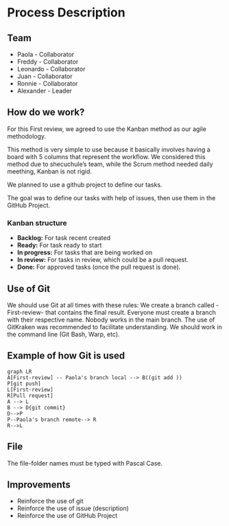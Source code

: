 # Process Description 
## Team
- Paola - Collaborator
- Freddy - Collaborator
- Leonardo - Collaborator
- Juan - Collaborator
- Ronnie - Collaborator
- Alexander - Leader

## How do we work?
For this First review, we agreed to use the Kanban method as our agile methodology.

This method is very simple to use because it basically involves having a board with 5 columns that represent the workflow. We considered this method due to shecuchule’s team, while the Scrum method needed daily meething, Kanban is not rigid.

We planned to use a github project to define our tasks.

The goal was to define our tasks with help of issues, then use them in the GitHub Project.

### Kanban structure 
- **Backlog:** For task recent created
- **Ready:** For task ready to start
- **In progress:** For tasks that are being worked on
- **In review:** For tasks in review, which could be a pull request.
- **Done:** For approved tasks (once the pull request is done).

## Use of Git
We should use Git at all times with these rules:
We create a branch called -First-review- that contains the final result.
Everyone must create a branch with their respective name.
Nobody works in the main branch.
The use of GitKraken was recommended to facilitate understanding.
We should work in the command line (Git Bash, Warp, etc).

## Example of how Git is used
```mermaid
graph LR
A[First-review] -- Paola's branch local --> B((git add ))
P[git push]
L[First-review]
R[Pull request]
A --> L
B --> D{git commit}
D-->P
P--Paola's branch remote--> R
R-->L
```

## File
The file-folder names must be typed with Pascal Case.

## Improvements

- Reinforce the use of git
- Reinforce the use of issue (description)
- Reinforce the use of GitHub Project
